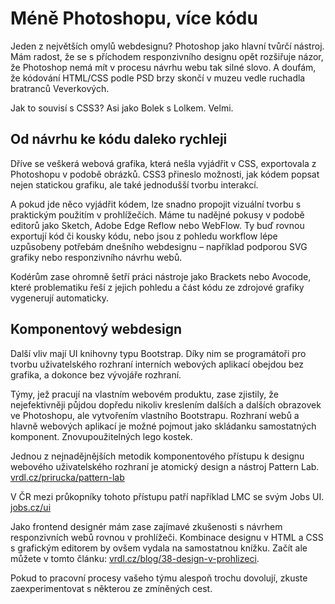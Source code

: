 # Méně Photoshopu, více kódu

Jeden z největších omylů webdesignu? Photoshop jako hlavní tvůrčí nástroj. Mám radost, že se s příchodem responzivního designu opět rozšiřuje názor, že Photoshop nemá mít v procesu návrhu webu tak silné slovo. A doufám, že kódování HTML/CSS podle PSD brzy skončí v muzeu vedle ruchadla bratranců Veverkových.

Jak to souvisí s CSS3? Asi jako Bolek s Lolkem. Velmi.

## Od návrhu ke kódu daleko rychleji

Dříve se veškerá webová grafika, která nešla vyjádřit v CSS, exportovala z Photoshopu v podobě obrázků. CSS3 přineslo možnosti, jak kódem popsat nejen statickou grafiku, ale také jednodušší tvorbu interakcí.

A pokud jde něco vyjádřit kódem, lze snadno propojit vizuální tvorbu s praktickým použitím v prohlížečích. Máme tu nadějné pokusy v podobě editorů jako Sketch, Adobe Edge Reflow nebo WebFlow. Ty buď rovnou exportují kód či kousky kódu, nebo jsou z pohledu workflow lépe uzpůsobeny potřebám dnešního webdesignu – například podporou SVG grafiky nebo responzivního návrhu webů.

Kodérům zase ohromně šetří práci nástroje jako Brackets nebo Avocode, které problematiku řeší z jejich pohledu a část kódu ze zdrojové grafiky vygenerují automaticky.

## Komponentový webdesign

Další vliv mají UI knihovny typu Bootstrap. Díky nim se programátoři pro tvorbu uživatelského rozhraní interních webových aplikací obejdou bez grafika, a dokonce bez vývojáře rozhraní.

Týmy, jež pracují na vlastním webovém produktu, zase zjistily, že nejefektivněji půjdou dopředu nikoliv kreslením dalších a dalších obrazovek ve Photoshopu, ale vytvořením vlastního Bootstrapu. Rozhraní webů a hlavně webových aplikací je možné pojmout jako skládanku samostatných komponent. Znovupoužitelných lego kostek. 

Jednou z nejnadějnějších metodik komponentového přístupu k designu webového uživatelského rozhraní je atomický design a nástroj Pattern Lab. [vrdl.cz/prirucka/pattern-lab](http://www.vzhurudolu.cz/prirucka/pattern-lab)

V ČR mezi průkopníky tohoto přístupu patří například LMC se svým Jobs UI. [jobs.cz/ui](http://www.jobs.cz/ui/)

Jako frontend designér mám zase zajímavé zkušenosti s návrhem responzivních webů rovnou v prohlížeči. Kombinace designu v HTML a CSS s grafickým editorem by ovšem vydala na samostatnou knížku. Začít ale můžete v tomto článku: [vrdl.cz/blog/38-design-v-prohlizeci](http://www.vzhurudolu.cz/blog/38-design-v-prohlizeci).

Pokud to pracovní procesy vašeho týmu alespoň trochu dovolují, zkuste zaexperimentovat s některou ze zmíněných cest.





